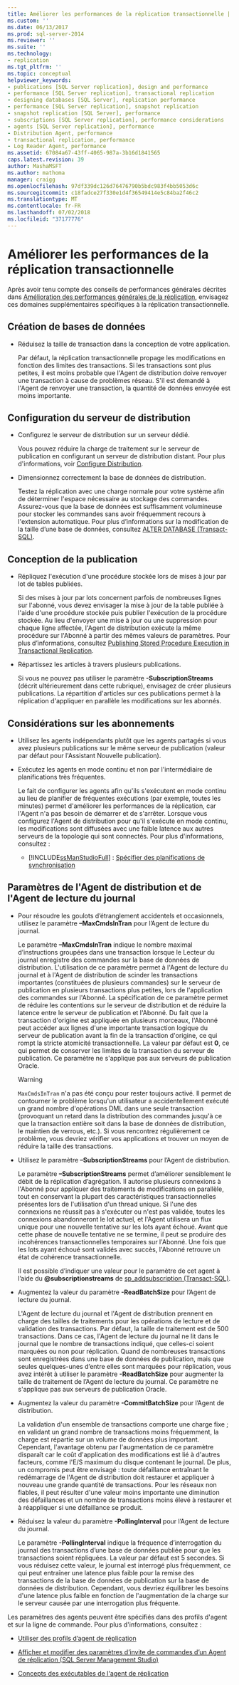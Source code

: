 ```yaml
---
title: Améliorer les performances de la réplication transactionnelle | Microsoft Docs
ms.custom: ''
ms.date: 06/13/2017
ms.prod: sql-server-2014
ms.reviewer: ''
ms.suite: ''
ms.technology:
- replication
ms.tgt_pltfrm: ''
ms.topic: conceptual
helpviewer_keywords:
- publications [SQL Server replication], design and performance
- performance [SQL Server replication], transactional replication
- designing databases [SQL Server], replication performance
- performance [SQL Server replication], snapshot replication
- snapshot replication [SQL Server], performance
- subscriptions [SQL Server replication], performance considerations
- agents [SQL Server replication], performance
- Distribution Agent, performance
- transactional replication, performance
- Log Reader Agent, performance
ms.assetid: 67084a67-43ff-4065-987a-3b16d1841565
caps.latest.revision: 39
author: MashaMSFT
ms.author: mathoma
manager: craigg
ms.openlocfilehash: 97df339dc126d76476790b5bdc983f4bb5053d6c
ms.sourcegitcommit: c18fadce27f330e1d4f36549414e5c84ba2f46c2
ms.translationtype: MT
ms.contentlocale: fr-FR
ms.lasthandoff: 07/02/2018
ms.locfileid: "37177776"
---
```

# <a name="enhance-transactional-replication-performance"></a>Améliorer les performances de la réplication transactionnelle
  Après avoir tenu compte des conseils de performances générales décrites dans [Amélioration des performances générales de la réplication](enhance-general-replication-performance.md), envisagez ces domaines supplémentaires spécifiques à la réplication transactionnelle.  
  
## <a name="database-design"></a>Création de bases de données  
  
-   Réduisez la taille de transaction dans la conception de votre application.  
  
     Par défaut, la réplication transactionnelle propage les modifications en fonction des limites des transactions. Si les transactions sont plus petites, il est moins probable que l'Agent de distribution doive renvoyer une transaction à cause de problèmes réseau. S'il est demandé à l'Agent de renvoyer une transaction, la quantité de données envoyée est moins importante.  
  
## <a name="distributor-configuration"></a>Configuration du serveur de distribution  
  
-   Configurez le serveur de distribution sur un serveur dédié.  
  
     Vous pouvez réduire la charge de traitement sur le serveur de publication en configurant un serveur de distribution distant. Pour plus d'informations, voir [Configure Distribution](../configure-distribution.md).  
  
-   Dimensionnez correctement la base de données de distribution.  
  
     Testez la réplication avec une charge normale pour votre système afin de déterminer l'espace nécessaire au stockage des commandes. Assurez-vous que la base de données est suffisamment volumineuse pour stocker les commandes sans avoir fréquemment recours à l'extension automatique. Pour plus d’informations sur la modification de la taille d’une base de données, consultez [ALTER DATABASE &#40;Transact-SQL&#41;](/sql/t-sql/statements/alter-database-transact-sql).  
  
## <a name="publication-design"></a>Conception de la publication  
  
-   Répliquez l'exécution d'une procédure stockée lors de mises à jour par lot de tables publiées.  
  
     Si des mises à jour par lots concernent parfois de nombreuses lignes sur l'abonné, vous devez envisager la mise à jour de la table publiée à l'aide d'une procédure stockée puis publier l'exécution de la procédure stockée. Au lieu d'envoyer une mise à jour ou une suppression pour chaque ligne affectée, l'Agent de distribution exécute la même procédure sur l'Abonné à partir des mêmes valeurs de paramètres. Pour plus d’informations, consultez [Publishing Stored Procedure Execution in Transactional Replication](../transactional/publishing-stored-procedure-execution-in-transactional-replication.md).  
  
-   Répartissez les articles à travers plusieurs publications.  
  
     Si vous ne pouvez pas utiliser le paramètre **-SubscriptionStreams** (décrit ultérieurement dans cette rubrique), envisagez de créer plusieurs publications. La répartition d'articles sur ces publications permet à la réplication d'appliquer en parallèle les modifications sur les abonnés.  
  
## <a name="subscription-considerations"></a>Considérations sur les abonnements  
  
-   Utilisez les agents indépendants plutôt que les agents partagés si vous avez plusieurs publications sur le même serveur de publication (valeur par défaut pour l'Assistant Nouvelle publication).  
  
-   Exécutez les agents en mode continu et non par l'intermédiaire de planifications très fréquentes.  
  
     Le fait de configurer les agents afin qu'ils s'exécutent en mode continu au lieu de planifier de fréquentes exécutions (par exemple, toutes les minutes) permet d'améliorer les performances de la réplication, car l'Agent n'a pas besoin de démarrer et de s'arrêter. Lorsque vous configurez l'Agent de distribution pour qu'il s'exécute en mode continu, les modifications sont diffusées avec une faible latence aux autres serveurs de la topologie qui sont connectés. Pour plus d'informations, consultez :  
  
    -   [!INCLUDE[ssManStudioFull](../../../includes/ssmanstudiofull-md.md)] : [Spécifier des planifications de synchronisation](../specify-synchronization-schedules.md)  
  
## <a name="distribution-agent-and-log-reader-agent-parameters"></a>Paramètres de l'Agent de distribution et de l'Agent de lecture du journal  
  
-   Pour résoudre les goulots d’étranglement accidentels et occasionnels, utilisez le paramètre **–MaxCmdsInTran** pour l’Agent de lecture du journal.  
  
     Le paramètre **–MaxCmdsInTran** indique le nombre maximal d’instructions groupées dans une transaction lorsque le Lecteur du journal enregistre des commandes sur la base de données de distribution. L'utilisation de ce paramètre permet à l'Agent de lecture du journal et à l'Agent de distribution de scinder les transactions importantes (constituées de plusieurs commandes) sur le serveur de publication en plusieurs transactions plus petites, lors de l'application des commandes sur l'Abonné. La spécification de ce paramètre permet de réduire les contentions sur le serveur de distribution et de réduire la latence entre le serveur de publication et l'Abonné. Du fait que la transaction d'origine est appliquée en plusieurs morceaux, l'Abonné peut accéder aux lignes d'une importante transaction logique du serveur de publication avant la fin de la transaction d'origine, ce qui rompt la stricte atomicité transactionnelle. La valeur par défaut est **0**, ce qui permet de conserver les limites de la transaction du serveur de publication. Ce paramètre ne s'applique pas aux serveurs de publication Oracle.  
  
    > [!WARNING]  
    >  `MaxCmdsInTran` n'a pas été conçu pour rester toujours activé. Il permet de contourner le problème lorsqu'un utilisateur a accidentellement exécuté un grand nombre d'opérations DML dans une seule transaction (provoquant un retard dans la distribution des commandes jusqu'à ce que la transaction entière soit dans la base de données de distribution, le maintien de verrous, etc.). Si vous rencontrez régulièrement ce problème, vous devriez vérifier vos applications et trouver un moyen de réduire la taille des transactions.  
  
-   Utilisez le paramètre **–SubscriptionStreams** pour l’Agent de distribution.  
  
     Le paramètre **–SubscriptionStreams** permet d’améliorer sensiblement le débit de la réplication d’agrégation. Il autorise plusieurs connexions à l'Abonné pour appliquer des traitements de modifications en parallèle, tout en conservant la plupart des caractéristiques transactionnelles présentes lors de l'utilisation d'un thread unique. Si l'une des connexions ne réussit pas à s'exécuter ou n'est pas validée, toutes les connexions abandonneront le lot actuel, et l'Agent utilisera un flux unique pour une nouvelle tentative sur les lots ayant échoué. Avant que cette phase de nouvelle tentative ne se termine, il peut se produire des incohérences transactionnelles temporaires sur l'Abonné. Une fois que les lots ayant échoué sont validés avec succès, l'Abonné retrouve un état de cohérence transactionnelle.  
  
     Il est possible d’indiquer une valeur pour le paramètre de cet agent à l’aide du **@subscriptionstreams** de [sp_addsubscription &#40;Transact-SQL&#41;](/sql/relational-databases/system-stored-procedures/sp-addsubscription-transact-sql).  
  
-   Augmentez la valeur du paramètre **-ReadBatchSize** pour l’Agent de lecture du journal.  
  
     L'Agent de lecture du journal et l'Agent de distribution prennent en charge des tailles de traitements pour les opérations de lecture et de validation des transactions. Par défaut, la taille de traitement est de 500 transactions. Dans ce cas, l'Agent de lecture du journal ne lit dans le journal que le nombre de transactions indiqué, que celles-ci soient marquées ou non pour réplication. Quand de nombreuses transactions sont enregistrées dans une base de données de publication, mais que seules quelques-unes d’entre elles sont marquées pour réplication, vous avez intérêt à utiliser le paramètre **-ReadBatchSize** pour augmenter la taille de traitement de l’Agent de lecture du journal. Ce paramètre ne s'applique pas aux serveurs de publication Oracle.  
  
-   Augmentez la valeur du paramètre **-CommitBatchSize** pour l’Agent de distribution.  
  
     La validation d'un ensemble de transactions comporte une charge fixe ; en validant un grand nombre de transactions moins fréquemment, la charge est répartie sur un volume de données plus important. Cependant, l'avantage obtenu par l'augmentation de ce paramètre disparaît car le coût d'application des modifications est lié à d'autres facteurs, comme l'E/S maximum du disque contenant le journal. De plus, un compromis peut être envisagé : toute défaillance entraînant le redémarrage de l'Agent de distribution doit restaurer et appliquer à nouveau une grande quantité de transactions. Pour les réseaux non fiables, il peut résulter d'une valeur moins importante une diminution des défaillances et un nombre de transactions moins élevé à restaurer et à réappliquer si une défaillance se produit.  
  
-   Réduisez la valeur du paramètre **-PollingInterval** pour l’Agent de lecture du journal.  
  
     Le paramètre **-PollingInterval** indique la fréquence d’interrogation du journal des transactions d’une base de données publiée pour que les transactions soient répliquées. La valeur par défaut est 5 secondes. Si vous réduisez cette valeur, le journal est interrogé plus fréquemment, ce qui peut entraîner une latence plus faible pour la remise des transactions de la base de données de publication sur la base de données de distribution. Cependant, vous devriez équilibrer les besoins d'une latence plus faible en fonction de l'augmentation de la charge sur le serveur causée par une interrogation plus fréquente.  
  
 Les paramètres des agents peuvent être spécifiés dans des profils d'agent et sur la ligne de commande. Pour plus d'informations, consultez :  
  
-   [Utiliser des profils d’agent de réplication](../agents/replication-agent-profiles.md)  
  
-   [Afficher et modifier des paramètres d’invite de commandes d’un Agent de réplication &#40;SQL Server Management Studio&#41;](../agents/view-and-modify-replication-agent-command-prompt-parameters.md)  
  
-   [Concepts des exécutables de l'agent de réplication](../concepts/replication-agent-executables-concepts.md)  
  
  
